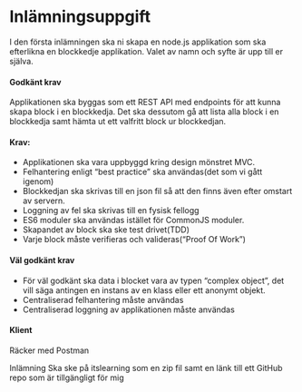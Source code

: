 # Inlämningsuppgift

I den första inlämningen ska ni skapa en node.js applikation som ska efterlikna en blockkedje applikation. Valet av namn och syfte är upp till er själva.

#### Godkänt krav

Applikationen ska byggas som ett REST API med endpoints för att kunna skapa block i en blockkedja. Det ska dessutom gå att lista alla block i en blockkedja samt hämta ut ett valfritt block ur blockkedjan.

#### Krav:

- Applikationen ska vara uppbyggd kring design mönstret MVC.
- Felhantering enligt “best practice” ska användas(det som vi gått igenom)
- Blockkedjan ska skrivas till en json fil så att den finns även efter omstart av servern.
- Loggning av fel ska skrivas till en fysisk fellogg
- ES6 moduler ska användas istället för CommonJS moduler.
- Skapandet av block ska ske test drivet(TDD)
- Varje block måste verifieras och valideras(“Proof Of Work”)

#### Väl godkänt krav

- För väl godkänt ska data i blocket vara av typen “complex object”, det vill säga antingen en instans av en klass eller ett anonymt objekt.
- Centraliserad felhantering måste användas
- Centraliserad loggning av applikationen måste användas

#### Klient

Räcker med Postman

Inlämning
Ska ske på itslearning som en zip fil samt en länk till ett GitHub repo som är tillgängligt för mig
